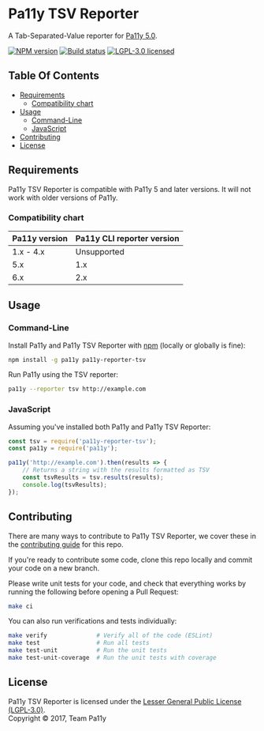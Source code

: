 # Pa11y TSV Reporter

A Tab-Separated-Value reporter for [Pa11y 5.0](https://github.com/pa11y/pa11y).

[![NPM version][shield-npm]][info-npm]
[![Build status][shield-build]][info-build]
[![LGPL-3.0 licensed][shield-license]][info-license]

## Table Of Contents

* [Requirements](#requirements)
  * [Compatibility chart](#compatibility-chart)
* [Usage](#usage)
  * [Command-Line](#command-line)
  * [JavaScript](#javascript)
* [Contributing](#contributing)
* [License](#license)

## Requirements

Pa11y TSV Reporter is compatible with Pa11y 5 and later versions. It will not work with older versions of Pa11y.

### Compatibility chart

| Pa11y version | Pa11y CLI reporter version |
|---------------|----------------------------|
| 1.x - 4.x     | Unsupported                |
| 5.x           | 1.x                        |
| 6.x           | 2.x                        |

## Usage

### Command-Line

Install Pa11y and Pa11y TSV Reporter with [npm](https://www.npmjs.com/) (locally or globally is fine):

```sh
npm install -g pa11y pa11y-reporter-tsv
```

Run Pa11y using the TSV reporter:

```sh
pa11y --reporter tsv http://example.com
```

### JavaScript

Assuming you've installed both Pa11y and Pa11y TSV Reporter:

```js
const tsv = require('pa11y-reporter-tsv');
const pa11y = require('pa11y');

pa11y('http://example.com').then(results => {
    // Returns a string with the results formatted as TSV
    const tsvResults = tsv.results(results);
    console.log(tsvResults);
});
```

## Contributing

There are many ways to contribute to Pa11y TSV Reporter, we cover these in the [contributing guide](CONTRIBUTING.md) for this repo.

If you're ready to contribute some code, clone this repo locally and commit your code on a new branch.

Please write unit tests for your code, and check that everything works by running the following before opening a Pull Request:

```sh
make ci
```

You can also run verifications and tests individually:

```sh
make verify              # Verify all of the code (ESLint)
make test                # Run all tests
make test-unit           # Run the unit tests
make test-unit-coverage  # Run the unit tests with coverage
```

## License

Pa11y TSV Reporter is licensed under the [Lesser General Public License (LGPL-3.0)][info-license].  
Copyright &copy; 2017, Team Pa11y

[info-license]: LICENSE
[info-npm]: https://www.npmjs.com/package/pa11y
[info-build]: https://travis-ci.org/pa11y/pa11y
[shield-license]: https://img.shields.io/badge/license-LGPL%203.0-blue.svg
[shield-npm]: https://img.shields.io/npm/v/pa11y-reporter-tsv.svg
[shield-build]: https://img.shields.io/travis/pa11y/pa11y-reporter-tsv/master.svg
